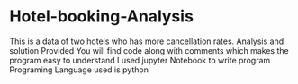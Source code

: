 # Hotel-booking-Analysis
This is a data of two hotels who has more cancellation rates. Analysis and solution Provided
You will find code along with comments which makes the program easy to understand 
I used jupyter Notebook to write program 
Programing Language used is python
